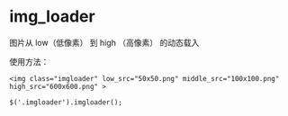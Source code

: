 # img_loader
图片从 low（低像素） 到 high （高像素） 的动态载入



使用方法：

```
<img class="imgloader" low_src="50x50.png" middle_src="100x100.png" high_src="600x600.png" >
```

```
$('.imgloader').imgloader();
```
